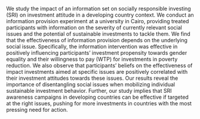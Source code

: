 We study the impact of an information set on socially responsible investing (SRI) on investment attitude in a developing country context. We conduct an information provision experiment at a university in Cairo, providing treated participants with information on the severity of currently relevant social issues and the potential of sustainable investments to tackle them. We find that the effectiveness of information provision depends on the underlying social issue. Specifically, the information intervention was effective in positively influencing participants’ investment propensity towards gender equality and their willingness to pay (WTP) for investments in poverty reduction. We also observe that participants’ beliefs on the effectiveness of impact investments aimed at specific issues are positively correlated with their investment attitudes towards these issues. Our results reveal the importance of disentangling social issues when mobilizing individual sustainable investment behavior. Further, our study implies that SRI awareness campaigns in developing countries can be effective if targeted at the right issues, pushing for more investments in countries with the most pressing need for action.
